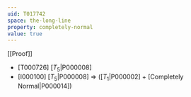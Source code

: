 ```yaml
---
uid: T017742
space: the-long-line
property: completely-normal
value: true
---
```

[[Proof]]

* [T000726] [$T_5$|P000008]
* [I000100] [$T_5$|P000008] => ([$T_1$|P000002] + [Completely Normal|P000014])

